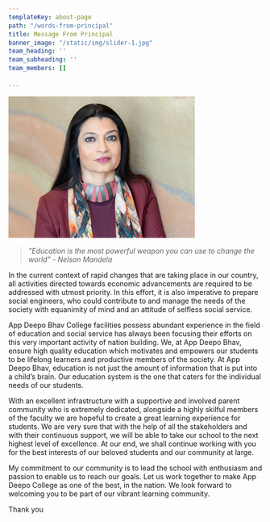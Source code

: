 ```yaml
---
templateKey: about-page
path: "/words-from-principal"
title: Message From Principal
banner_image: "/static/img/slider-1.jpg"
team_heading: ''
team_subheading: ''
team_members: []

---
```

![](/static/img/ananya_vc-page.jpeg)

> _"Education is the most powerful weapon you can use to change the world" - Nelson Mandela_

In the current context of rapid changes that are taking place in our country, all activities directed towards economic advancements are required to be addressed with utmost priority. In this effort, it is also imperative to prepare social engineers, who could contribute to and manage the needs of the society with equanimity of mind and an attitude of selfless social service.

App Deepo Bhav College facilities possess abundant experience in the field of education and social service has always been focusing their efforts on this very important activity of nation building. We, at App Deepo Bhav, ensure high quality education which motivates and empowers our students to be lifelong learners and productive members of the society. At App Deepo Bhav, education is not just the amount of information that is put into a child’s brain. Our education system is the one that caters for the individual needs of our students.

With an excellent infrastructure with a supportive and involved parent community who is extremely dedicated, alongside a highly skilful members of the faculty we are hopeful to create a great learning experience for students. We are very sure that with the help of all the stakeholders and with their continuous support, we will be able to take our school to the next highest level of excellence. At our end, we shall continue working with you for the best interests of our beloved students and our community at large.

My commitment to our community is to lead the school with enthusiasm and passion to enable us to reach our goals. Let us work together to make App Deepo College as one of the best, in the nation. We look forward to welcoming you to be part of our vibrant learning community.

Thank you